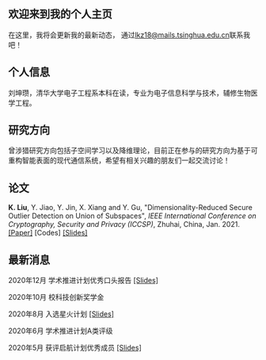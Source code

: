 ## 欢迎来到我的个人主页
在这里，我将会更新我的最新动态，
通过<lkz18@mails.tsinghua.edu.cn>联系我吧！
## 个人信息
刘坤瓒，清华大学电子工程系本科在读，专业为电子信息科学与技术，辅修生物医学工程。
## 研究方向
曾涉猎研究方向包括子空间学习以及降维理论，目前正在参与的研究方向为基于可重构智能表面的现代通信系统，希望有相关兴趣的朋友们一起交流讨论！

## 论文

**K. Liu**, Y. Jiao, Y. Jin, X. Xiang and Y. Gu, "Dimensionality-Reduced Secure Outlier Detection on Union of Subspaces", *IEEE International Conference on Cryptography, Security and Privacy (ICCSP)*, Zhuhai, China, Jan. 2021. [[Paper]](/file/ICCSP/ICCSP_DrSOD.pdf) [Codes] [[Slides]](/file/ICCSP/DrSOD.pdf)

## 最新消息
2020年12月 学术推进计划优秀口头报告 [[Slides]](/file/RIS_202012.pdf)

2020年10月 校科技创新奖学金

2020年8月 入选星火计划 [[Slides]](/file/ODforSpark.pdf)

2020年6月 学术推进计划A类评级

2020年5月 获评启航计划优秀成员 [[Slides]](/file/CompressedOD.pdf)